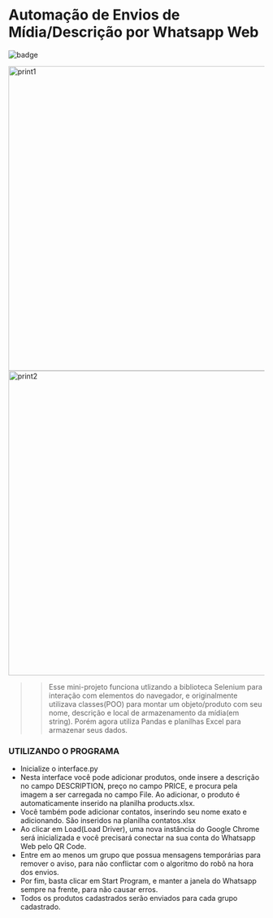 # Automação de Envios de Mídia/Descrição por Whatsapp Web
![badge](https://img.shields.io/badge/STATUS-APRIMORANDO%20-brightgreen)

<img src ='https://user-images.githubusercontent.com/110192027/184501945-6bed82f8-aad2-464f-a012-ee3518472084.png' alt='print1' width=600>
<img src='https://user-images.githubusercontent.com/110192027/184501944-541994d4-5ad5-439f-a8f7-6e8325d9ad61.png' alt='print2' width=600>

>> Esse mini-projeto funciona utlizando a biblioteca Selenium para interação com elementos do navegador, e originalmente utilizava
classes(POO) para montar um objeto/produto com seu nome, descrição e local de armazenamento da mídia(em string).
Porém agora utiliza Pandas e planilhas Excel para armazenar seus dados.

### UTILIZANDO O PROGRAMA
- Inicialize o interface.py
- Nesta interface você pode adicionar produtos, onde insere a descrição no campo DESCRIPTION, preço no campo PRICE, e procura pela imagem a ser carregada no campo File. Ao adicionar, o produto é automaticamente inserido na planilha products.xlsx.
- Você também pode adicionar contatos, inserindo seu nome exato e adicionando. São inseridos na planilha contatos.xlsx
- Ao clicar em Load(Load Driver), uma nova instância do Google Chrome será inicializada e você precisará conectar na sua conta do Whatsapp Web pelo QR Code.
- Entre em ao menos um grupo que possua mensagens temporárias para remover o aviso, para não conflictar com o algoritmo do robô na hora dos envios.
- Por fim, basta clicar em Start Program, e manter a janela do Whatsapp sempre na frente, para não causar erros.
- Todos os produtos cadastrados serão enviados para cada grupo cadastrado.



